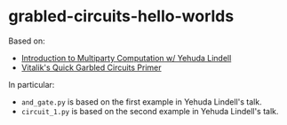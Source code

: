 # grabled-circuits-hello-worlds

Based on:
- [Introduction to Multiparty Computation w/ Yehuda Lindell](https://youtu.be/aDL_KScy6hA?si=hlGrMCQkzVgsMY_F)
- [Vitalik's Quick Garbled Circuits Primer](https://vitalik.eth.limo/general/2020/03/21/garbled.html)

In particular:

- `and_gate.py` is based on the first example in Yehuda Lindell's talk.
- `circuit_1.py` is based on the second example in Yehuda Lindell's talk.
